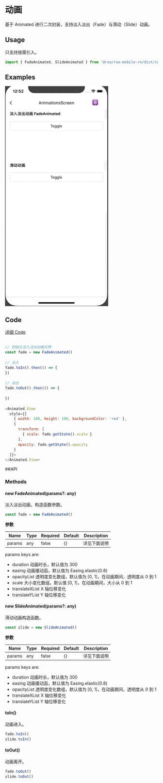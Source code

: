 # 动画

基于 Animated 进行二次封装，支持淡入淡出（Fade）与滑动（Slide）动画。

## Usage

只支持按需引入。

```js
import { FadeAnimated, SlideAnimated } from '@roo/roo-mobile-rn/dist/common/animations'
```

## Examples

![image](../images/common/animations/1.gif)

## Code
[详细 Code](../../examples/common/AnimationsScreen/index.tsx)

```js

// 初始化淡入淡出动画实例
const fade = new FadeAnimated()

// 淡入
fade.toIn().then(() => {
})

// 淡出
fade.toOut().then(() => {

})

<Animated.View
  style={[
    { width: 100, height: 100, backgroundColor: 'red' },
    {
      transform: [
        { scale: fade.getState().scale }
      ],
      opacity: fade.getState().opacity
    }
  ]}>
</Animated.View>
```

##API

### Methods

#### new FadeAnimated(params?: any)

淡入淡出动画，构造函数参数。

```js
const fade = new FadeAnimated()
```

**参数**

| Name | Type | Required | Default | Description |
| ---- | ---- | ---- | ---- | ---- |
| params | any | false | {} | 详见下面说明 |

params keys are:

- duration 动画时长，默认值为 300
- easing 动画缓动函，默认值为 Easing.elastic(0.8)
- opacityList 透明度变化数组，默认值为 [0, 1]，在动画期间，透明度从 0 到 1
- scale 大小变化数组，默认值 [0, 1]，在动画期间，大小从 0 到 1
- translateXList X 轴位移变化
- translateYList Y 轴位移变化

#### new SlideAnimated(params?: any)

滑动动画构造函数。

```js
const slide = new SlideAnimated()
```

**参数**

| Name | Type | Required | Default | Description |
| ---- | ---- | ---- | ---- | ---- |
| params | any | false | {} | 详见下面说明 |

params keys are:

- duration 动画时长，默认值为 300
- easing 动画缓动函，默认值为 Easing.elastic(0.8)
- opacityList 透明度变化数组，默认值为 [0, 1]，在动画期间，透明度从 0 到 1
- translateXList X 轴位移变化
- translateYList Y 轴位移变化

#### toIn()

动画进入。

```js
fade.toIn()
slide.toIn()
```

#### toOut()

动画离开。

```js
fade.toOut()
slide.toOut()
```
